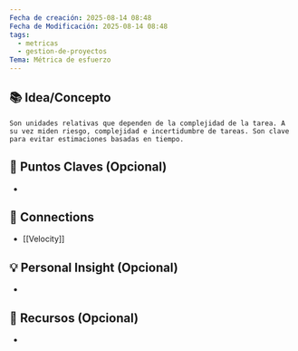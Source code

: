 ```yaml
---
Fecha de creación: 2025-08-14 08:48
Fecha de Modificación: 2025-08-14 08:48
tags:
  - metricas
  - gestion-de-proyectos
Tema: Métrica de esfuerzo
---
```



## 📚 Idea/Concepto 
	Son unidades relativas que dependen de la complejidad de la tarea. A su vez miden riesgo, complejidad e incertidumbre de tareas. Son clave para evitar estimaciones basadas en tiempo.

## 📌 Puntos Claves (Opcional)
- 

## 🔗 Connections
- [[Velocity]]

## 💡 Personal Insight (Opcional)
- 
## 🧾 Recursos (Opcional)
- 